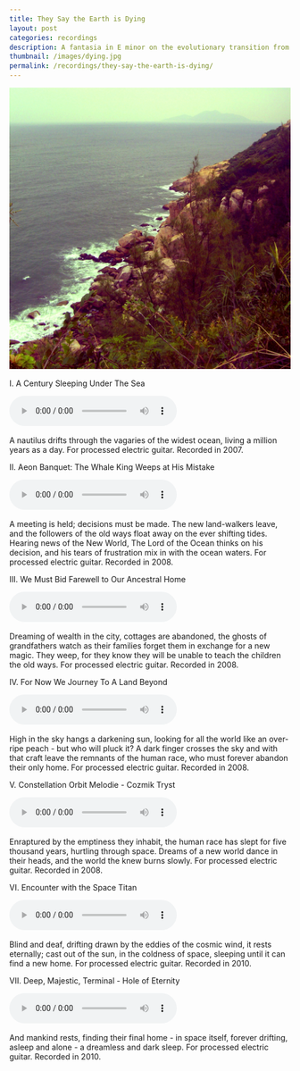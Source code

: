 ```yaml
---
title: They Say the Earth is Dying
layout: post
categories: recordings
description: A fantasia in E minor on the evolutionary transition from the sea to the land to the stars. 
thumbnail: /images/dying.jpg
permalink: /recordings/they-say-the-earth-is-dying/
---
```


![they say the earth is dying](/images/dying.jpg)

I. A Century Sleeping Under The Sea 

<audio src="#" controls> </audio>

A nautilus drifts through the vagaries of the widest ocean, living a million years as a day. 
For processed electric guitar. Recorded in 2007. 


II. Aeon Banquet: The Whale King Weeps at His Mistake 

<audio src="#" controls> </audio>

A meeting is held; decisions must be made. The new land-walkers leave, and the followers of the old ways float away on the ever shifting tides. Hearing news of the New World, The Lord of the Ocean thinks on his decision, and his tears of frustration mix in with the ocean waters. 
For processed electric guitar. Recorded in 2008. 


III. We Must Bid Farewell to Our Ancestral Home 

<audio src="#" controls> </audio>

Dreaming of wealth in the city, cottages are abandoned, the ghosts of grandfathers watch as their families forget them in exchange for a new magic. They weep, for they know they will be unable to teach the children the old ways. 
For processed electric guitar. Recorded in 2008. 


IV. For Now We Journey To A Land Beyond 

<audio src="#" controls> </audio>

High in the sky hangs a darkening sun, looking for all the world like an over-ripe peach - but who will pluck it? A dark finger crosses the sky and with that craft leave the remnants of the human race, who must forever abandon their only home. 
For processed electric guitar. Recorded in 2008. 


V. Constellation Orbit Melodie - Cozmik Tryst 

<audio src="#" controls> </audio>

Enraptured by the emptiness they inhabit, the human race has slept for five thousand years, hurtling through space. Dreams of a new world dance in their heads, and the world the knew burns slowly. 
For processed electric guitar. Recorded in 2008. 


VI. Encounter with the Space Titan 

<audio src="#" controls> </audio>

Blind and deaf, drifting drawn by the eddies of the cosmic wind, it rests eternally; cast out of the sun, in the coldness of space, sleeping until it can find a new home. 
For processed electric guitar. Recorded in 2010. 


VII. Deep, Majestic, Terminal - Hole of Eternity 

<audio src="#" controls> </audio>

And mankind rests, finding their final home - in space itself, forever drifting, asleep and alone - a dreamless and dark sleep. 
For processed electric guitar. Recorded in 2010. 
